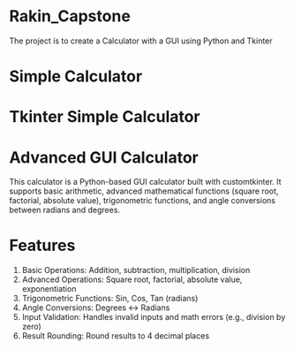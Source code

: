 # Rakin_Capstone

The project is to create a Calculator with a GUI using Python and Tkinter 

# Simple Calculator

# Tkinter Simple Calculator

# Advanced GUI Calculator
This calculator is a Python-based GUI calculator built with customtkinter. It supports basic arithmetic, advanced mathematical functions (square root, factorial, absolute value), trigonometric functions, and angle conversions between radians and degrees.
# Features
1) Basic Operations: Addition, subtraction, multiplication, division
2) Advanced Operations: Square root, factorial, absolute value, exponentiation
3) Trigonometric Functions: Sin, Cos, Tan (radians)
4) Angle Conversions: Degrees ↔ Radians
5) Input Validation: Handles invalid inputs and math errors (e.g., division by zero)
6) Result Rounding: Round results to 4 decimal places